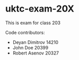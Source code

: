 # uktc-exam-20X

This is exam for class 203

Code contributors:
- Deyan Dimitrov 14210
- John Doe 20399
- Robert Asenov 20327
